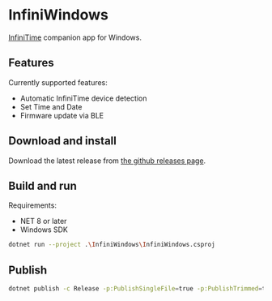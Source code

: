 # InfiniWindows

[InfiniTime](https://github.com/InfiniTimeOrg/InfiniTime) companion app for Windows.

## Features

Currently supported features:

- Automatic InfiniTime device detection
- Set Time and Date
- Firmware update via BLE

## Download and install

Download the latest release from [the github releases page](https://github.com/TailyFair/InfiniWindows/releases).

## Build and run

Requirements:

- NET 8 or later
- Windows SDK

```bash
dotnet run --project .\InfiniWindows\InfiniWindows.csproj
```

## Publish

```bash
dotnet publish -c Release -p:PublishSingleFile=true -p:PublishTrimmed=true --self-contained true
```